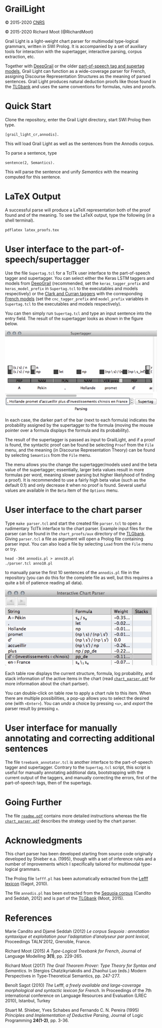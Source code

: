 # GrailLight

:copyright: 2015-2020 [CNRS](http://www.cnrs.fr)

:copyright: 2015-2020 Richard Moot (@RichardMoot)

Grail Light is a light-weight chart parser for multimodal type-logical
grammars, written in SWI Prolog. It is accompanied by a set of auxiliary tools for interaction with the
supertagger, interactive parsing, corpus extraction, etc.

Together with [DeepGrail](https://richardmoot.github.io/DeepGrail/) or the older [part-of-speech tag and supertag models](https://github.com/RichardMoot/models), Grail Light
can function as a wide-coverage parser for French, assigning Discourse Representation Structures as the meaning of parsed sentences. Grail Light produces natural
deduction proofs like those found in the [TLGbank](http://richardmoot.github.io/TLGbank/) and uses the same conventions for formulas, rules and proofs.

# Quick Start

Clone the repository, enter the Grail Light directory, start SWI
Prolog then type.

`[grail_light_cr,annodis].`

This will load Grail Light as well as the sentences from the Annodis
corpus.

To parse a sentence, type

`sentence(2, Semantics).`

This will parse the sentence and unify _Semantics_ with the meaning
computed for this sentence.

# LaTeX Output

A successful parse will produce a LaTeX representation both of the
proof found and of the meaning. To see the LaTeX output, type the
following (in a shell terminal).

`pdflatex latex_proofs.tex`

# User interface to the part-of-speech/supertagger

Use the file `Supertag.tcl` for a TclTk user interface to the part-of-speech tagger and supertagger. You can select either the Keras LSTM taggers and models from [DeepGrail](https://richardmoot.github.io/DeepGrail/) (recommended, set the `keras_tagger_prefix` and `keras_model_prefix` in `Supertag.tcl` to the executables and models respectively) or the [Clark and Curran taggers](https://www.aclweb.org/anthology/J07-4004.pdf) with the corresponding [French models](https://github.com/RichardMoot/models) (set the `cnc_tagger_prefix` and `model_prefix` variables in `Supertag.tcl` to the executables and models respectively).

You can then simply run `Supertag.tcl` and type an input sentence into the entry field. The result of the supertagger looks as shown in the figure below.

![screen shot of the interactive interface to the taggers](supertagger.png)

In each case, the darker part of the bar (next to each formula) indicates the probability assigned by the supertagger to the formula (moving the mouse pointer over a formula displays the formula and its probability).

The result of the supertagger is passed as input to GrailLight, and if a proof is found, the syntactic proof can be found be selecting `Proof` from the `File` menu, and the meaning (in Discourse Representation Theory) can be found by selecting `Semantics` from the `File` menu.

The menu allows you the change the supertagger/models used and the beta value of the supertagger; essentially, larger beta values result in more formulas per word, meaning slower parsing but higher likelyhood of finding a proof). It is recommended to use a fairly high beta value (such as the default 0.1) and only decrease it when no proof is found. Several useful values are available in the `Beta` item of the `Options` menu. 

# User interface to the chart parser

Type `make parser.tcl` and start the created file `parser.tcl` to open a rudimentary TclTk interface to the chart parser. Example input files for the parser can be found in the `chart_proofs/aux` directory of the [TLGbank](http://richardmoot.github.io/TLGbank/). Giving `parser.tcl` a file as argument will open a Prolog file containing parser input. You can also load a file by selecting `Load` from the `File` menu or try.

```
head -364 annodis.pl > anno10.pl
./parser.tcl anno10.pl
```

to manually parse the first 10 sentences of the `annodis.pl` file in the repository (you can do this for the complete file as well, but this requires a quite a bit of patience reading all data).

![screen shot of the interactive interface to the chart parser](parser.png)

Each table row displays the current structure, formula, log probability, and stack information of the active items in the chart (read [`chart_parser.pdf`](https://github.com/RichardMoot/GrailLight/blob/master/chart_parser.pdf) for more information about the chart partser).

You can double-click on table row to apply a chart rule to this item. When there are multiple possibilities, a pop-up allows you to select the desired one (with `<Enter>`). You can _undo_ a choice by pressing `<u>`, and _export_ the parser result by pressing `x`. 

# User interface for manually annotating and correcting additional sentences

The file `treebank_annotator.tcl` is another interface to the part-of-speech tagger and supertagger. Contrary to the `Supertag.tcl` script, this script is useful for manually annotating additional data, bootstrapping with the current output of the taggers, and manually correcting the errors, first of the part-of-speech tags, then of the supertags.

# Going Further

The file [`readme.pdf`](https://github.com/RichardMoot/GrailLight/blob/master/readme.pdf) contains more detailed instructions whereas the
file [`chart_parser.pdf`](https://github.com/RichardMoot/GrailLight/blob/master/chart_parser.pdf) describes the strategy used by the chart parser.

# Acknowledgments

This chart parser has been developed starting from source code
originally developed by Shieber e.a. (1995), though with a set of
inference rules and a number of improvements which I specifically tailored for multimodal type-logical grammars.

The Prolog file `lefff.pl` has been automatically extracted from the
[Lefff lexicon](http://alpage.inria.fr/~sagot/lefff.html) (Sagot, 2010).

The file `annodis.pl` has been extracted from the
[Sequoia corpus](http://deep-sequoia.inria.fr) (Candito and Seddah,
2012) and is part of the [TLGbank](http:richardmoot.github.io/TLGbank)
(Moot, 2015).

# References

Marie Candito and Djam&eacute; Seddah (2012) _Le corpus Sequoia : annotation
syntaxique et exploitation pour l’adaptation d’analyseur par pont
lexical_, Proceedings TALN'2012, Grenoble, France.

Richard Moot (2015) _A Type-Logical Treebank for French_, Journal of
Language Modelling **3(1)**, pp. 229-265.

Richard Moot (2017) _The Grail Theorem Prover: Type Theory for Syntax and Semantics_. In Stergios Chatzikyriakidis and Zhaohui Luo (eds.) Modern Perspectives in
Type-Theoretical Semantics, pp. 247-277.

Beno&icirc;t Sagot (2010) _The_ Lefff, _a freely available and large-coverage morphological and syntactic lexicon for French_. In Proceedings of the 7th international conference on Language Resources and Evaluation (LREC 2010), Istanbul, Turkey

Stuart M. Shieber, Yves Schabes and Fernando C. N. Pereira (1995)
 _Principles and Implementation of Deductive Parsing_, Journal of
 Logic Programming **24(1-2)**, pp. 3-36.

